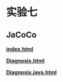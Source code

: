 # 实验七



## JaCoCo



**[index.html](./build/jacocoHtml.index.html)**

**[Diagnosis.html](./build/jacocoHtml/com.lfool.test07/Diagnosis.html)**

**[Diagnosis.java.html](./build/jacocoHtml/com.lfool.test07/Diagnosis.java.html)**
